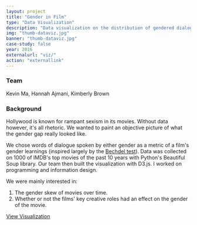 ```yaml
---
layout: project
title: "Gender in Film"
type: "Data Visualization"
description: "Data visualization on the distribution of gendered dialogue in film."
img: "thumb-dataviz.jpg"
banner: "thumb-dataviz.jpg"
case-study: false
year: 2016
externalurl: "viz/"
action: "externallink"
---
```

### Team

Kevin Ma, Hannah Ajmani, Kimberly Brown

### Background

Hollywood is known for rampant sexism in its movies. Without data however, it's all rhetoric. We wanted to paint an objective picture of what the gender gap really looked like.

We chose words of dialogue spoken by either gender as a metric of a film's gender learnings (inspired largely by the <a href="http://bechdeltest.com/">Bechdel test</a>). Data was collected on 1000 of IMDB's top movies of the past 10 years with Python's Beautiful Soup library. Our team then built the visualization with D3.js. I worked on programming and information design.

We were mainly interested in:

1. The gender skew of movies over time.
2. Whether or not the films' key creative roles had an effect on the gender of the movie.

<a class="button" href="{{ site.url }}/viz/">View Visualization</a>
